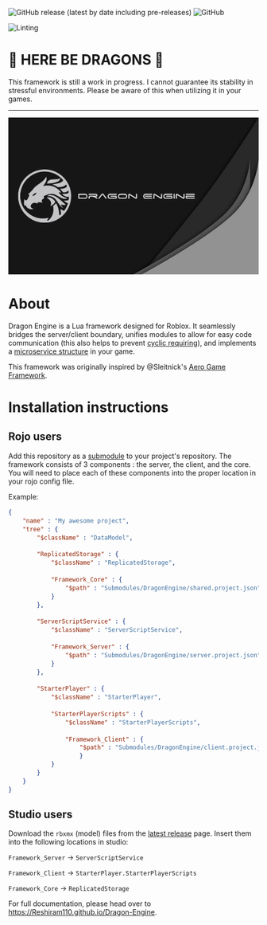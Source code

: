 ![GitHub release (latest by date including pre-releases)](https://img.shields.io/github/v/release/Reshiram110/Dragon-Engine?include_prereleases&label=Latest%20Release)
![GitHub](https://img.shields.io/github/license/Reshiram110/Dragon-Engine?label=License)


![Linting](https://github.com/Reshiram110/Dragon-Engine/workflows/Selene%20linting/badge.svg)


# :dragon: HERE BE DRAGONS :dragon:
This framework is still a work in progress. I cannot guarantee its stability in stressful environments. Please be aware of this when utilizing it in your games.

<hr></hr>

![](./Docs/Img/DragonEngine_Wallpaper.png)

# About
Dragon Engine is a Lua framework designed for Roblox. It seamlessly bridges the server/client boundary, unifies modules to allow for easy code communication (this also helps to prevent [cyclic requiring](https://en.wikipedia.org/wiki/Circular_dependency)), and implements a [microservice structure](https://en.wikipedia.org/wiki/Microservices) in your game.

This framework was originally inspired by @Sleitnick's [Aero Game Framework](https://github.com/Sleitnick/AeroGameFramework).

# Installation instructions

## Rojo users

Add this repository as a [submodule](https://git-scm.com/book/en/v2/Git-Tools-Submodules) to your project's repository.
The framework consists of 3 components : the server, the client, and the core. You will need to place each of these components into the proper location in your rojo config file.

Example:
```json
{
	"name" : "My awesome project",
	"tree" : {
		"$className" : "DataModel",

		"ReplicatedStorage" : {
			"$className" : "ReplicatedStorage",

			"Framework_Core" : {
				"$path" : "Submodules/DragonEngine/shared.project.json"
			}
		},

		"ServerScriptService" : {
			"$className" : "ServerScriptService",

			"Framework_Server" : {
				"$path" : "Submodules/DragonEngine/server.project.json"
			}
		},

		"StarterPlayer" : {
			"$className" : "StarterPlayer",

			"StarterPlayerScripts" : {
				"$className" : "StarterPlayerScripts",

				"Framework_Client" : {
					"$path" : "Submodules/DragonEngine/client.project.json"
					}
			}
		}
	}
}
```

## Studio users

Download the `rbxmx` (model) files from the [latest release](https://github.com/Reshiram110/Dragon-Engine/releases) page.
Insert them into the following locations in studio:

`Framework_Server` -> `ServerScriptService`

`Framework_Client` -> `StarterPlayer.StarterPlayerScripts`

`Framework_Core` -> `ReplicatedStorage`

For full documentation, please head over to https://Reshiram110.github.io/Dragon-Engine.
